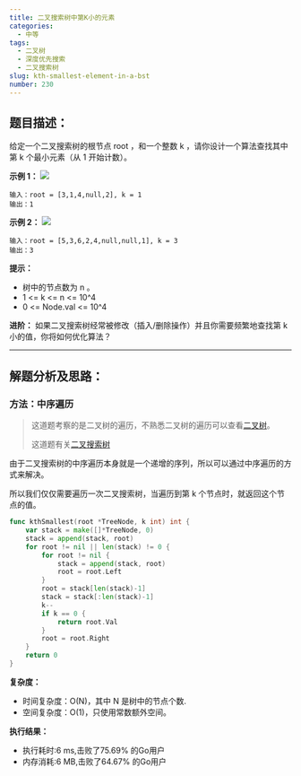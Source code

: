```yaml
---
title: 二叉搜索树中第K小的元素
categories:
  - 中等
tags:
  - 二叉树
  - 深度优先搜索
  - 二叉搜索树
slug: kth-smallest-element-in-a-bst
number: 230
---
```


## 题目描述：

给定一个二叉搜索树的根节点 root ，和一个整数 k ，请你设计一个算法查找其中第 k 个最小元素（从 1 开始计数）。

**示例 1：**
![](/img/leetcode/230二叉搜索树中第K小的元素/kthtree1.jpg)
```
输入：root = [3,1,4,null,2], k = 1
输出：1
```

**示例 2：**
![](/img/leetcode/230二叉搜索树中第K小的元素/kthtree1.jpg)
```
输入：root = [5,3,6,2,4,null,null,1], k = 3
输出：3
```


**提示：**
- 树中的节点数为 n 。
- 1 <= k <= n <= 10^4
- 0 <= Node.val <= 10^4

**进阶：** 如果二叉搜索树经常被修改（插入/删除操作）并且你需要频繁地查找第 k 小的值，你将如何优化算法？

---
## 解题分析及思路：

### 方法：中序遍历

> 这道题考察的是二叉树的遍历，不熟悉二叉树的遍历可以查看[二叉树](/bTree)。
> 
> 这道题有关[二叉搜索树](/bst)


由于二叉搜索树的中序遍历本身就是一个递增的序列，所以可以通过中序遍历的方式来解决。

所以我们仅仅需要遍历一次二叉搜索树，当遍历到第 k 个节点时，就返回这个节点的值。

```go
func kthSmallest(root *TreeNode, k int) int {
	var stack = make([]*TreeNode, 0)
	stack = append(stack, root)
	for root != nil || len(stack) != 0 {
		for root != nil {
			stack = append(stack, root)
			root = root.Left
		}
		root = stack[len(stack)-1]
		stack = stack[:len(stack)-1]
		k--
		if k == 0 {
			return root.Val
		}
		root = root.Right
	}
	return 0
}
```

**复杂度：**

- 时间复杂度：O(N)，其中 N 是树中的节点个数.
- 空间复杂度：O(1)，只使用常数额外空间。

**执行结果：**

- 执行耗时:6 ms,击败了75.69% 的Go用户
- 内存消耗:6 MB,击败了64.67% 的Go用户
